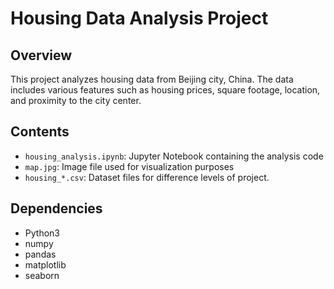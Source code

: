 # Housing Data Analysis Project

## Overview
This project analyzes housing data from Beijing city, China. The data includes various features such as housing prices, square footage, location, and proximity to the city center.

## Contents
- `housing_analysis.ipynb`: Jupyter Notebook containing the analysis code
- `map.jpg`: Image file used for visualization purposes
- `housing_*.csv`: Dataset files for difference levels of project.

## Dependencies
- Python3
- numpy
- pandas
- matplotlib
- seaborn

